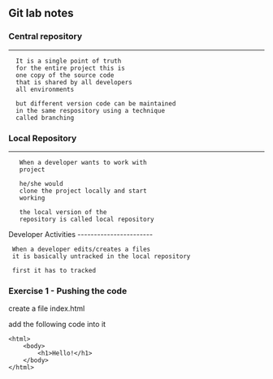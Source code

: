 ## Git lab notes


### Central repository
------------------

      It is a single point of truth
	  for the entire project this is
	  one copy of the source code
	  that is shared by all developers
	  all environments
	  
	  but different version code can be maintained
	  in the same respository using a technique 
	  called branching
	  
	  
### Local Repository
----------------
       When a developer wants to work with 
	   project 
	   
	   he/she would
	   clone the project locally and start
	   working
	   
	   the local version of the
	   repository is called local repository
	   
Developer Activities
	 -----------------------
	 
	 When a developer edits/creates a files
	 it is basically untracked in the local repository
	 
	 first it has to tracked
	 
	
### Exercise 1 - Pushing the code

create a file index.html

add the following code into it

```
<html>
    <body>
        <h1>Hello!</h1>
    </body>
</html>
```
	 
	 
	 
	 
	 
	 
	 
	 
	   
	   
